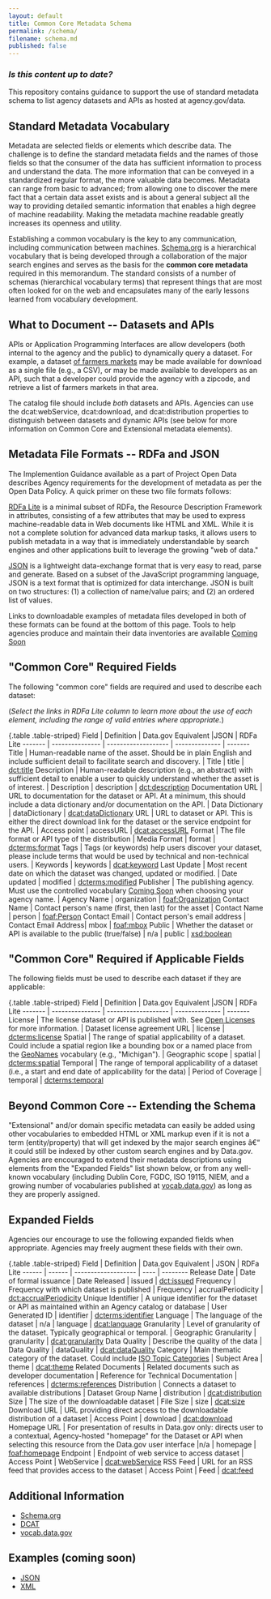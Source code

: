 ```yaml
---
layout: default
title: Common Core Metadata Schema
permalink: /schema/
filename: schema.md
published: false
---
```


### _Is this content up to date?_


This repository contains guidance to support the use of standard metadata schema to list agency datasets and APIs as hosted at agency.gov/data.  

Standard Metadata Vocabulary
----------------------------
Metadata are selected fields or elements which describe data. The challenge is to define the standard metadata fields and the names of those fields so that the consumer of the data has sufficient information to process and understand the data. The more information that can be conveyed in a standardized regular format, the more valuable data becomes. Metadata can range from basic to advanced; from allowing one to discover the mere fact that a certain data asset exists and is about a general subject all the way to providing detailed semantic information that enables a high degree of machine readability. Making the metadata machine readable greatly increases its openness and utility.

Establishing a common vocabulary is the key to any communication, including communication between machines.  [Schema.org](http://www.schema.org) is a hierarchical vocabulary that is being developed through a collaboration of the major search engines and serves as the basis for the **common core metadata** required in this memorandum. The standard consists of a number of schemas (hierarchical vocabulary terms) that represent things that are most often looked for on the web and encapsulates many of the early lessons learned from vocabulary development.  


What to Document -- Datasets and APIs
-------------------------------------

APIs or Application Programming Interfaces are allow developers (both internal to the agency and the public) to dynamically query a dataset. For example, a dataset [of farmers markets](https://explore.data.gov/Agriculture/Farmers-Markets-Geographic-Data/wfna-38ey) may be made available for download as a single file (e.g., a CSV), or may be made available to developers as an API, such that a developer could provide the agency with a zipcode, and retrieve a list of farmers markets in that area.

The catalog file should include *both* datasets and APIs. Agencies can use the dcat:webService, dcat:download, and dcat:distribution properties to distinguish between datasets and dynamic APIs (see below for more information on Common Core and Extensional metadata elements).


Metadata File Formats --  RDFa and JSON
---------------------------------------
The Implemention Guidance available as a part of Project Open Data describes Agency requirements for the development of metadata as per the Open Data Policy.  A quick primer on these two file formats follows:

[RDFa Lite](http://www.w3.org/TR/rdfa-lite/) is a minimal subset of RDFa, the Resource Description Framework in attributes, consisting of a few attributes that may be used to express machine-readable data in Web documents like HTML and XML. While it is not a complete solution for advanced data markup tasks, it allows users to publish metadata in a way that is immediately understandable by search engines and other applications built to leverage the growing "web of data."  

[JSON](http://www.json.org) is a lightweight data-exchange format that is very easy to read, parse and generate.  Based on a subset of the JavaScript programming language, JSON is a text format that is optimized for data interchange.  JSON is built on two structures: (1) a collection of name/value pairs; and (2) an ordered list of values.  

Links to downloadable examples of metadata files developed in both of these formats can be found at the bottom of this page.  Tools to help agencies produce and maintain their data inventories are available [Coming Soon](.)


"Common Core" Required Fields
-----------------------------
The following "common core" fields are required and used to describe each dataset:

(*Select the links in RDFa Lite column to learn more about the use of each element, including the range of valid entries where appropriate.*)

{.table .table-striped}
Field               | Definition                                                                                                                                     | Data.gov Equivalent  |JSON            | RDFa Lite
-------             | ---------------                                                                                                                                | -------------------  | --------------  | ------- 
Title               | Human-readable name of the asset.  Should be in plain English and include sufficient detail to facilitate search and discovery.                | Title                | title           | [dct:title](http://dublincore.org/documents/2012/06/14/dcmi-terms/?v=terms#terms-title)
Description         | Human-readable description (e.g., an abstract) with sufficient detail to enable a user to quickly understand whether the asset is of interest. | Description          | description     | [dct:description](http://dublincore.org/documents/2012/06/14/dcmi-terms/?v=terms#terms-description)
Documentation URL   | URL to documentation for the dataset or API.  At a minimum, this should include a data dictionary and/or documentation on the API.             | Data Dictionary      | dataDictionary  | [dcat:dataDictionary](http://www.w3.org/TR/vocab-dcat/#property--data-dictionary)
URL                 | URL to dataset or API.  This is either the direct download link for the dataset or the service endpoint for the API.                           | Access point         | accessURL       | [dcat:accessURL](http://www.w3.org/TR/vocab-dcat/#property--access-download)
Format              | The file format or API type of the distribution                                                                                                | Media Format         | format          | [dcterms:format](http://www.w3.org/TR/vocab-dcat/#property--format)
Tags                | Tags (or keywords) help users discover your dataset, please include terms that would be used by technical and non-technical users.             | Keywords             | keywords        | [dcat:keyword](http://www.w3.org/TR/vocab-dcat/#property--keyword-tag)
Last Update         | Most recent date on which the dataset was changed, updated or modified.                                                                        | Date updated         | modified 	     | [dcterms:modified](http://www.w3.org/TR/vocab-dcat/#property--update-modification-date-1)
Publisher           | The publishing agency.  Must use the controlled vocabulary [Coming Soon](http://vocab.data.gov) when choosing your agency name.                | Agency Name          | organization    | [foaf:Organization](http://xmlns.com/foaf/spec/#term_Organization)
Contact Name	      | Contact person's name (first, then last) for the asset	                                                                                       | Contact Name         | person	         | [foaf:Person](http://xmlns.com/foaf/spec/#term_Person)
Contact Email	      | Contact person's email address			           	                                                                                               | Contact Email Address| mbox		         | [foaf:mbox](http://xmlns.com/foaf/spec/#term_mbox)
Public              | Whether the dataset or API is available to the public (true/false)                                                                             | n/a                  | public          | [xsd:boolean](http://www.w3.org/TR/xmlschema-2/#boolean)


"Common Core" Required if Applicable Fields
-------------------------------------------
The following fields must be used to describe each dataset if they are applicable:

{.table .table-striped}
Field               | Definition                                                                                                                                     | Data.gov Equivalent  |JSON            | RDFa Lite
-------             | ---------------                                                                                                                                | -------------------  | --------------  | ------- 
License             | The license dataset or API is published with.  See [Open Licenses](http://project-open-data.github.com/open-licenses/) for more information.   | Dataset license agreement URL | license         | [dcterms:license](http://www.w3.org/TR/vocab-dcat/#property--license-1)
Spatial  	          | The range of spatial applicability of a dataset.  Could include a spatial region like a bounding box or a named place from the [GeoNames](http://www.geonames.org) vocabulary (e.g., "Michigan").                     | Geographic scope     | spatial 	       | [dcterms:spatial](http://www.w3.org/TR/vocab-dcat/#property--spatial-geographical-coverage)
Temporal	          | The range of temporal applicability of a dataset (i.e., a start and end date of applicability for the data)                                                                                              | Period of Coverage   | temporal	       | [dcterms:temporal](http://www.w3.org/TR/vocab-dcat/#property--temporal-coverage)

Beyond Common Core -- Extending the Schema
------------------------------------------
"Extensional" and/or domain specific metadata can easily be added using other vocabularies to embedded HTML or XML markup even if it is not a term (entity/property) that will get indexed by the major search engines â€“ it could still be indexed by other custom search engines and by Data.gov.  Agencies are encouraged to extend their metadata descriptions using elements from the "Expanded Fields" list shown below, or from any well-known vocabulary (including Dublin Core, FGDC, ISO 19115, NIEM, and a growing number of vocabularies published at [vocab.data.gov](http://vocab.data.gov)) as long as they are properly assigned.

Expanded Fields
---------------
Agencies our encourage to use the following expanded fields when appropriate. Agencies may freely augment these fields with their own.

{.table .table-striped}
Field               | Definition                                                                                                                                    | Data.gov Equivalent   | JSON                  | RDFa Lite
------              | ------                                                                                                                                        | -------------------   | ----                  | --------
Release Date        | Date of formal issuance                                                                                                                       | Date Released         | issued                | [dct:issued](http://dublincore.org/documents/2012/06/14/dcmi-terms/?v=terms#issued)
Frequency           | Frequency with which dataset is published                                                                                                     | Frequency             | accrualPeriodicity    | [dct:accrualPeriodicity](http://purl.org/dc/terms/accrualPeriodicity)
Unique Identifier   | A unique identifier for the dataset or API as maintained within an Agency catalog or database                                                 | User Generated ID     | identifier            | [dcterms:identifier](http://www.w3.org/TR/vocab-dcat/#property--identifier)
Language            | The language of the dataset                                                                                                                   | n/a                   | language              | [dcat:language](http://www.w3.org/TR/vocab-dcat/#property--language-1)
Granularity         | Level of granularity of the dataset.  Typically geographical or temporal.                                                                     | Geographic Granularity  | granularity           | [dcat:granularity](http://www.w3.org/TR/vocab-dcat/#property--granularity)
Data Quality        | Describe the quality of the data                                                                                                              | Data Quality          | dataQuality           | [dcat:dataQuality](http://www.w3.org/TR/vocab-dcat/#property--data-quality)
Category            | Main thematic category of the dataset.  Could include [ISO Topic Categories](http://gcmd.nasa.gov/User/difguide/iso_topics.html)              | Subject Area          | theme                 | [dcat:theme](http://www.w3.org/TR/vocab-dcat/#property--theme-category)
Related Documents   | Related documents such as developer documentation                                                                                             | Reference for Technical Documentation | references            | [dcterms:references](http://purl.org/dc/terms/references)
Distribution        | Connects a dataset to available distributions                                                                                                 | Dataset Group Name    | distribution          | [dcat:distribution](http://www.w3.org/ns/dcat#distribution)
Size                | The size of the downloadable dataset                                                                                                          | File Size             | size                  | [dcat:size](http://www.w3.org/TR/vocab-dcat/#property--size)
Download URL        | URL providing direct access to the downloadable distribution of a dataset                                                                     | Access Point          | download              | [dcat:download](http://www.w3.org/TR/vocab-dcat/#class--download)
Homepage URL        | For presentation of results in Data.gov only: directs user to a contextual, Agency-hosted "homepage" for the Dataset or API when selecting this resource from the Data.gov user interface |n/a	| homepage	            | [foaf:homepage](http://xmlns.com/foaf/spec/#term_homepage)
Endpoint            | Endpoint of web service to access dataset                                                                                                     | Access Point          | WebService            | [dcat:webService](http://www.w3.org/TR/vocab-dcat/#class--webservice)
RSS Feed            | URL for an RSS feed that provides access to the dataset                                                                                       | Access Point          | Feed                  | [dcat:feed](http://www.w3.org/TR/vocab-dcat/#Class:_Feed)


Additional Information
----------------------
* [Schema.org](http://schema.org)
* [DCAT](http://www.w3.org/TR/vocab-dcat/)
* [vocab.data.gov](http://vocab.data.gov)


Examples (coming soon)
--------
* [JSON](examples/catalog.json)
* [XML](examples/xml/)

